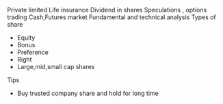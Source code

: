 Private limited 
Life insurance 
Dividend in shares 
Speculations , options trading 
Cash,Futures market 
Fundamental and technical analysis
Types of share 
- Equity 
- Bonus 
- Preference 
- Right 
- Large,mid,small cap shares

Tips 
- Buy trusted company share and hold for long time